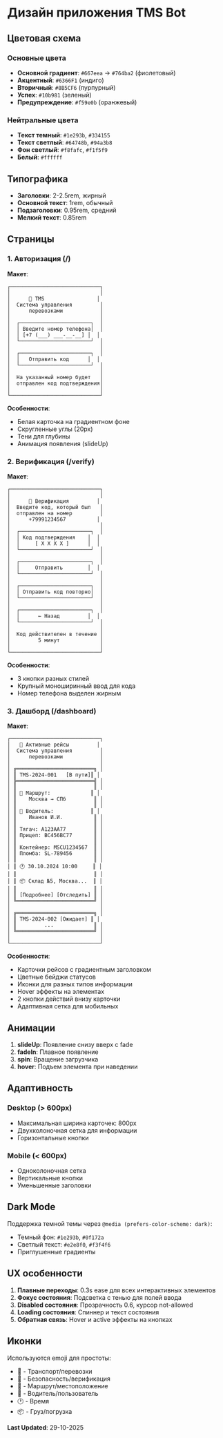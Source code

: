 # Дизайн приложения TMS Bot

## Цветовая схема

### Основные цвета
- **Основной градиент**: `#667eea` → `#764ba2` (фиолетовый)
- **Акцентный**: `#6366F1` (индиго)
- **Вторичный**: `#8B5CF6` (пурпурный)
- **Успех**: `#10b981` (зеленый)
- **Предупреждение**: `#f59e0b` (оранжевый)

### Нейтральные цвета
- **Текст темный**: `#1e293b`, `#334155`
- **Текст светлый**: `#64748b`, `#94a3b8`
- **Фон светлый**: `#f8fafc`, `#f1f5f9`
- **Белый**: `#ffffff`

## Типографика

- **Заголовки**: 2-2.5rem, жирный
- **Основной текст**: 1rem, обычный
- **Подзаголовки**: 0.95rem, средний
- **Мелкий текст**: 0.85rem

## Страницы

### 1. Авторизация (/)

**Макет**:
```
┌─────────────────────────────┐
│                             │
│      🚚 TMS                 │
│  Система управления         │
│      перевозками            │
│                             │
│  ┌───────────────────────┐  │
│  │ Введите номер телефона│  │
│  │ [+7 (___) ___-__-__] │  │
│  └───────────────────────┘  │
│                             │
│  ┌───────────────────────┐  │
│  │   Отправить код      │  │
│  └───────────────────────┘  │
│                             │
│  На указанный номер будет   │
│  отправлен код подтверждения│
│                             │
└─────────────────────────────┘
```

**Особенности**:
- Белая карточка на градиентном фоне
- Скругленные углы (20px)
- Тени для глубины
- Анимация появления (slideUp)

### 2. Верификация (/verify)

**Макет**:
```
┌─────────────────────────────┐
│                             │
│      🔐 Верификация         │
│  Введите код, который был   │
│  отправлен на номер         │
│      +79991234567          │
│                             │
│  ┌───────────────────────┐  │
│  │ Код подтверждения    │  │
│  │     [ X X X X ]      │  │
│  └───────────────────────┘  │
│                             │
│  ┌───────────────────────┐  │
│  │     Отправить        │  │
│  └───────────────────────┘  │
│                             │
│  ┌───────────────────────┐  │
│  │ Отправить код повторно│  │
│  └───────────────────────┘  │
│                             │
│  ┌───────────────────────┐  │
│  │      ← Назад         │  │
│  └───────────────────────┘  │
│                             │
│  Код действителен в течение │
│         5 минут             │
│                             │
└─────────────────────────────┘
```

**Особенности**:
- 3 кнопки разных стилей
- Крупный моноширинный ввод для кода
- Номер телефона выделен жирным

### 3. Дашборд (/dashboard)

**Макет**:
```
┌─────────────────────────────┐
│   🚚 Активные рейсы         │
│  Система управления         │
│      перевозками            │
│                             │
│ ╔═════════════════════════╗ │
│ ║ TMS-2024-001   [В пути]║ │
│ ╠═════════════════════════╣ │
│ ║                         ║ │
│ ║ 📍 Маршрут:             ║ │
│ ║    Москва → СПб         ║ │
│ ║                         ║ │
│ ║ 👤 Водитель:            ║ │
│ ║    Иванов И.И.          ║ │
│ ║                         ║ │
│ ║ Тягач: А123АА77         ║ │
│ ║ Прицеп: ВС456ВС77       ║ │
│ ║                         ║ │
│ ║ Контейнер: MSCU1234567  ║ │
│ ║ Пломба: SL-789456       ║ │
│ ║                         ║ │
│ ║ 🕐 30.10.2024 10:00     ║ │
│ ║                         ║ │
│ ║ 📦 Склад №5, Москва...  ║ │
│ ║                         ║ │
│ ║ [Подробнее] [Отследить] ║ │
│ ╚═════════════════════════╝ │
│                             │
│ ╔═════════════════════════╗ │
│ ║ TMS-2024-002 [Ожидает] ║ │
│ ║         ...             ║ │
│ ╚═════════════════════════╝ │
│                             │
└─────────────────────────────┘
```

**Особенности**:
- Карточки рейсов с градиентным заголовком
- Цветные бейджи статусов
- Иконки для разных типов информации
- Hover эффекты на элементах
- 2 кнопки действий внизу карточки
- Адаптивная сетка для мобильных

## Анимации

1. **slideUp**: Появление снизу вверх с fade
2. **fadeIn**: Плавное появление
3. **spin**: Вращение загрузчика
4. **hover**: Подъем элемента при наведении

## Адаптивность

### Desktop (> 600px)
- Максимальная ширина карточек: 800px
- Двухколоночная сетка для информации
- Горизонтальные кнопки

### Mobile (< 600px)
- Одноколоночная сетка
- Вертикальные кнопки
- Уменьшенные заголовки

## Dark Mode

Поддержка темной темы через `@media (prefers-color-scheme: dark)`:
- Темный фон: `#1e293b`, `#0f172a`
- Светлый текст: `#e2e8f0`, `#f3f4f6`
- Приглушенные градиенты

## UX особенности

1. **Плавные переходы**: 0.3s ease для всех интерактивных элементов
2. **Фокус состояния**: Подсветка с тенью для полей ввода
3. **Disabled состояния**: Прозрачность 0.6, курсор not-allowed
4. **Loading состояния**: Спиннер и текст состояния
5. **Обратная связь**: Hover и active эффекты на кнопках

## Иконки

Используются emoji для простоты:
- 🚚 - Транспорт/перевозки
- 🔐 - Безопасность/верификация
- 📍 - Маршрут/местоположение
- 👤 - Водитель/пользователь
- 🕐 - Время
- 📦 - Груз/погрузка

**Last Updated**: 29-10-2025

